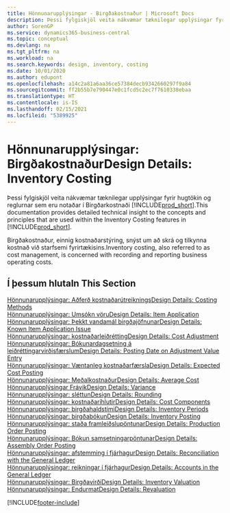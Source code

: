 ```yaml
---
title: Hönnunarupplýsingar - Birgðakostnaður | Microsoft Docs
description: Þessi fylgiskjöl veita nákvæmar tæknilegar upplýsingar fyrir hugtökin og reglurnar sem eru notaðar í Birgðarkostnaði  í Business Central.
author: SorenGP
ms.service: dynamics365-business-central
ms.topic: conceptual
ms.devlang: na
ms.tgt_pltfrm: na
ms.workload: na
ms.search.keywords: design, inventory, costing
ms.date: 10/01/2020
ms.author: edupont
ms.openlocfilehash: a14c2a81a6aa36ce57384decb9342660297f9a84
ms.sourcegitcommit: ff2b55b7e790447e0c1fcd5c2ec7f7610338ebaa
ms.translationtype: HT
ms.contentlocale: is-IS
ms.lasthandoff: 02/15/2021
ms.locfileid: "5389925"
---
```

# <a name="design-details-inventory-costing"></a><span data-ttu-id="ef239-103">Hönnunarupplýsingar: Birgðakostnaður</span><span class="sxs-lookup"><span data-stu-id="ef239-103">Design Details: Inventory Costing</span></span>
<span data-ttu-id="ef239-104">Þessi fylgiskjöl veita nákvæmar tæknilegar upplýsingar fyrir hugtökin og reglurnar sem eru notaðar í Birgðarkostnaði [!INCLUDE[prod_short](includes/prod_short.md)].</span><span class="sxs-lookup"><span data-stu-id="ef239-104">This documentation provides detailed technical insight to the concepts and principles that are used within the Inventory Costing features in [!INCLUDE[prod_short](includes/prod_short.md)].</span></span>  

<span data-ttu-id="ef239-105">Birgðakostnaður, einnig kostnaðarstýring, snýst um að skrá og tilkynna kostnað við starfsemi fyrirtækisins.</span><span class="sxs-lookup"><span data-stu-id="ef239-105">Inventory costing, also referred to as cost management, is concerned with recording and reporting business operating costs.</span></span>  

## <a name="in-this-section"></a><span data-ttu-id="ef239-106">Í þessum hluta</span><span class="sxs-lookup"><span data-stu-id="ef239-106">In This Section</span></span>  
[<span data-ttu-id="ef239-107">Hönnunarupplýsingar: Aðferð kostnaðarútreiknings</span><span class="sxs-lookup"><span data-stu-id="ef239-107">Design Details: Costing Methods</span></span>](design-details-costing-methods.md)  
[<span data-ttu-id="ef239-108">Hönnunarupplýsingar: Umsókn vöru</span><span class="sxs-lookup"><span data-stu-id="ef239-108">Design Details: Item Application</span></span>](design-details-item-application.md)  
[<span data-ttu-id="ef239-109">Hönnunarupplýsingar: Þekkt vandamál birgðajöfnunar</span><span class="sxs-lookup"><span data-stu-id="ef239-109">Design Details: Known Item Application Issue</span></span>](design-details-inventory-zero-level-open-item-ledger-entries.md)  
[<span data-ttu-id="ef239-110">Hönnunarupplýsingar: kostnaðarleiðrétting</span><span class="sxs-lookup"><span data-stu-id="ef239-110">Design Details: Cost Adjustment</span></span>](design-details-cost-adjustment.md)  
[<span data-ttu-id="ef239-111">Hönnunarupplýsingar: Bókunardagsetning á leiðréttingarvirðisfærslum</span><span class="sxs-lookup"><span data-stu-id="ef239-111">Design Details: Posting Date on Adjustment Value Entry</span></span>](design-details-inventory-adjustment-value-entry-posting-date.md)  
[<span data-ttu-id="ef239-112">Hönnunarupplýsingar: Væntanleg kostnaðarfærsla</span><span class="sxs-lookup"><span data-stu-id="ef239-112">Design Details: Expected Cost Posting</span></span>](design-details-expected-cost-posting.md)  
[<span data-ttu-id="ef239-113">Hönnunarupplýsingar: Meðalkostnaður</span><span class="sxs-lookup"><span data-stu-id="ef239-113">Design Details: Average Cost</span></span>](design-details-average-cost.md)  
[<span data-ttu-id="ef239-114">Hönnunarupplýsingar Frávik</span><span class="sxs-lookup"><span data-stu-id="ef239-114">Design Details: Variance</span></span>](design-details-variance.md)  
[<span data-ttu-id="ef239-115">Hönnunarupplýsingar: sléttun</span><span class="sxs-lookup"><span data-stu-id="ef239-115">Design Details: Rounding</span></span>](design-details-rounding.md)  
[<span data-ttu-id="ef239-116">Hönnunarupplýsingar: kostnaðaríhlutir</span><span class="sxs-lookup"><span data-stu-id="ef239-116">Design Details: Cost Components</span></span>](design-details-cost-components.md)  
[<span data-ttu-id="ef239-117">Hönnunarupplýsingar: birgðahaldstími</span><span class="sxs-lookup"><span data-stu-id="ef239-117">Design Details: Inventory Periods</span></span>](design-details-inventory-periods.md)  
[<span data-ttu-id="ef239-118">Hönnunarupplýsingar: birgðabókun</span><span class="sxs-lookup"><span data-stu-id="ef239-118">Design Details: Inventory Posting</span></span>](design-details-inventory-posting.md)  
[<span data-ttu-id="ef239-119">Hönnunarupplýsingar: staða framleiðslupöntunar</span><span class="sxs-lookup"><span data-stu-id="ef239-119">Design Details: Production Order Posting</span></span>](design-details-production-order-posting.md)  
[<span data-ttu-id="ef239-120">Hönnunarupplýsingar: Bókun samsetningarpöntunar</span><span class="sxs-lookup"><span data-stu-id="ef239-120">Design Details: Assembly Order Posting</span></span>](design-details-assembly-order-posting.md)  
[<span data-ttu-id="ef239-121">Hönnunarupplýsingar: afstemming í fjárhagur</span><span class="sxs-lookup"><span data-stu-id="ef239-121">Design Details: Reconciliation with the General Ledger</span></span>](design-details-reconciliation-with-the-general-ledger.md)  
[<span data-ttu-id="ef239-122">Hönnunarupplýsingar: reikningar í fjárhagur</span><span class="sxs-lookup"><span data-stu-id="ef239-122">Design Details: Accounts in the General Ledger</span></span>](design-details-accounts-in-the-general-ledger.md)  
[<span data-ttu-id="ef239-123">Hönnunarupplýsingar: Birgðavirði</span><span class="sxs-lookup"><span data-stu-id="ef239-123">Design Details: Inventory Valuation</span></span>](design-details-inventory-valuation.md)  
[<span data-ttu-id="ef239-124">Hönnunarupplýsingar: Endurmat</span><span class="sxs-lookup"><span data-stu-id="ef239-124">Design Details: Revaluation</span></span>](design-details-revaluation.md)


[!INCLUDE[footer-include](includes/footer-banner.md)]